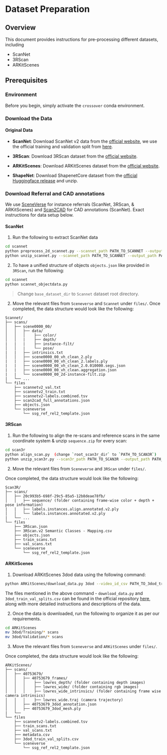 # Dataset Preparation

## Overview

This document provides instructions for pre-processing different datasets, including 
- ScanNet
- 3RScan
- ARKitScenes

## Prerequisites

### Environment
Before you begin, simply activate the `crossover` conda environment.

### Download the Data

#### Original Data
- **ScanNet**: Download ScanNet v2 data from the [official website](https://github.com/ScanNet/ScanNet), we use the official training and validation split from [here](https://github.com/ScanNet/ScanNet/tree/master/Tasks/Benchmark).

- **3RScan**: Download 3RScan dataset from the [official website](https://github.com/WaldJohannaU/3RScan).

- **ARKitScenes**: Download ARKitScenes dataset from the [official website](https://github.com/apple/ARKitScenes).

- **ShapeNet**: Download ShapenetCore dataset from the [official Huggingface release](https://huggingface.co/datasets/ShapeNet/ShapeNetCore) and unzip.

### Download Referral and CAD annotations
We use [SceneVerse](https://scene-verse.github.io/) for instance referrals (ScanNet, 3RScan, & ARKitScenes) and [Scan2CAD](https://github.com/skanti/Scan2CAD) for CAD annotations (ScanNet). Exact instructions for data setup below.

#### ScanNet
1. Run the following to extract ScanNet data 
```bash
cd scannet
python preprocess_2d_scannet.py --scannet_path PATH_TO_SCANNET --output_path PATH_TO_SCANNET
python unzip_scannet.py --scannet_path PATH_TO_SCANNET --output_path PATH_TO_SCANNET
```

2. To have a unified structure of objects `objects.json` like provided in `3RScan`, run the following:

```bash
cd scannet
python scannet_objectdata.py
```

> Change `base_dataset_dir` to `Scannet` dataset root directory.

2. Move the relevant files from `Sceneverse` and `Scannet` under `files/`. Once completed, the data structure would look like the following:

```
Scannet/
├── scans/
│   ├── scene0000_00/
│   │   ├── data/
│   │   │    ├── color/
│   │   |    ├── depth/
|   |   |    ├── instance-filt/
│   │   |    └── pose/
|   |   ├── intrinsics.txt
│   │   ├── scene0000_00_vh_clean_2.ply 
|   |   ├── scene0000_00_vh_clean_2.labels.ply
|   |   ├── scene0000_00_vh_clean_2.0.010000.segs.json
|   |   ├── scene0000_00_vh_clean.aggregation.json
|   |   └── scene0000_00_2d-instance-filt.zip
|   └── ...
└── files
    ├── scannetv2_val.txt
    ├── scannetv2_train.txt
    ├── scannetv2-labels.combined.tsv
    ├── scan2cad_full_annotations.json
    ├── objects.json
    └── sceneverse  
        └── ssg_ref_rel2_template.json
```

#### 3RScan

1. Run the following to align the re-scans and reference scans in the same coordinate system & unzip `sequence.zip` for every scan:

```bash
cd scan3r
python align_scan.py  (change `root_scan3r_dir` to `PATH_TO_SCAN3R`)
python unzip_scan3r.py --scan3r_path PATH_TO_SCAN3R --output_path PATH_TO_SCAN3R
```

2. Move the relevant files from `Sceneverse` and `3RScan` under `files/`.

Once completed, the data structure would look like the following:

```
Scan3R/
├── scans/
│   ├── 20c993b5-698f-29c5-85a5-12b8deae78fb/
│   │   ├── sequence/ (folder containing frame-wise color + depth + pose information)
|   |   ├── labels.instances.align.annotated.v2.ply
│   │   └── labels.instances.annotated.v2.ply
|   └── ...
└── files
    ├── 3RScan.json
    ├── 3RScan.v2 Semantic Classes - Mapping.csv
    ├── objects.json
    ├── train_scans.txt
    ├── val_scans.txt
    └── sceneverse  
        └── ssg_ref_rel2_template.json
```

#### ARKitScenes
1. Download ARKitScenes 3dod data using the following command:

```bash
python ARKitScenes/download_data.py 3dod --video_id_csv PATH_TO_3dod_train_val_splits.csv --download_dir PATH_TO_ARKITSCENES
```
The files mentioned in the above command - ```download_data.py``` and ```3dod_train_val_splits.csv``` can be found in the official repository [here](https://github.com/apple/ARKitScenes), along with more detailed instructions and descriptions of the data.

2. Once the data is downloaded, run the following to organize it as per our requirements.
 
 ```bash
cd ARKitScenes
mv 3dod/Training/* scans
mv 3dod/Validation/* scans
```

3. Move the relevant files from `Sceneverse` and `ARKitScenes` under `files/`.

Once completed, the data structure would look like the following:
```
ARKitScenes/
├── scans/
│   ├── 40753679/
│   │   ├── 40753679_frames/ 
│   │   │    ├── lowres_depth/ (folder containing depth images)
│   │   │    ├── lowres_wide/ (folder containing rgb images)
│   │   │    ├── lowres_wide_intrinsics/ (folder containing frame wise camera intrinsics)
│   │   │    ├── lowres_wide.traj (camera trajectory)
│   │   ├── 40753679_3dod_annotation.json
│   │   ├── 40753679_3dod_mesh.ply
|   └── 
└── files
    ├── scannetv2-labels.combined.tsv
    ├── train_scans.txt
    ├── val_scans.txt
    ├── metadata.csv
    ├── 3dod_train_val_splits.csv
    └── sceneverse  
        └── ssg_ref_rel2_template.json
```